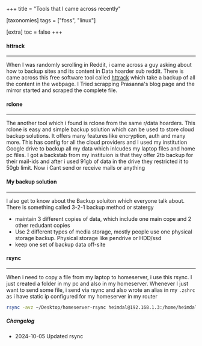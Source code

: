 +++
title = "Tools that I came across recently"

[taxonomies]
tags = ["foss", "linux"]

[extra]
toc = false 
+++

#### httrack
---
When I was randomly scrolling in Reddit, i came across a guy asking about how to backup sites and its content in Data hoarder sub reddit. There is came across this free software tool called [httrack](https://www.httrack.com/) which take a backup of all the content in the webpage. I Tried scrapping Prasanna's blog page and the mirror started and scraped the complete file.

#### rclone
---
The another tool which i found is rclone from the same r/data hoarders. This rclone is easy and simple backup solution which can be used to store cloud backup solutions. It offers many features like encryption, auth and many more. This has config for all the cloud providers and I used my institution Google drive to backup all my data which inlcudes my laptop files and home pc files. I got a backstab from my instituion is that they offer 2tb backup for their mail-ids and after i used 91gb of data in the drive they restricted it to 50gb limit. Now i Cant send or receive mails or anything

#### My backup solution
---

I also get to know about the Backup soluiton which everyone talk about. There is something called 3-2-1 backup method or statergy 

- maintain 3 different copies of data, which include one main cope and 2 other redudant copies
- Use 2 different types of media storage, mostly people use one physical storage backup. Physical storage like pendrive or HDD/ssd
- keep one set of backup data off-site

#### rsync
---

When i need to copy a file from my laptop to homeserver, i use this rsync. I just created a folder in my pc and also in my homeserver. Whenever I just want to send some file, i send via rsync and also wrote an alias in my `.zshrc` as i have static ip configured for my homeserver in my router

```bash
rsync -avz ~/Desktop/homeserver-rsync heimdal@192.168.1.3:/home/heimdal/wong-rsync
```

##### Changelog

- 2024-10-05 Updated rsync